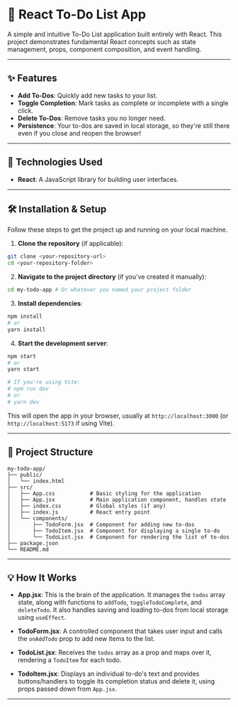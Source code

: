 # 📝 React To-Do List App

A simple and intuitive To-Do List application built entirely with React. This project demonstrates fundamental React concepts such as state management, props, component composition, and event handling.

---

## ✨ Features

- **Add To-Dos**: Quickly add new tasks to your list.
- **Toggle Completion**: Mark tasks as complete or incomplete with a single click.
- **Delete To-Dos**: Remove tasks you no longer need.
- **Persistence**: Your to-dos are saved in local storage, so they're still there even if you close and reopen the browser!

---

## 🚀 Technologies Used

- **React**: A JavaScript library for building user interfaces.

---

## 🛠️ Installation & Setup

Follow these steps to get the project up and running on your local machine.

1. **Clone the repository** (if applicable):

```bash
git clone <your-repository-url>
cd <your-repository-folder>
```

2. **Navigate to the project directory** (if you've created it manually):

```bash
cd my-todo-app # Or whatever you named your project folder
```

3. **Install dependencies**:

```bash
npm install
# or
yarn install
```

4. **Start the development server**:

```bash
npm start
# or
yarn start

# If you're using Vite:
# npm run dev
# or
# yarn dev
```

This will open the app in your browser, usually at `http://localhost:3000` (or `http://localhost:5173` if using Vite).

---

## 📁 Project Structure

```
my-todo-app/
├── public/
│   └── index.html
├── src/
│   ├── App.css           # Basic styling for the application
│   ├── App.jsx           # Main application component, handles state
│   ├── index.css         # Global styles (if any)
│   ├── index.js          # React entry point
│   └── components/
│       ├── TodoForm.jsx  # Component for adding new to-dos
│       ├── TodoItem.jsx  # Component for displaying a single to-do
│       └── TodoList.jsx  # Component for rendering the list of to-dos
├── package.json
└── README.md
```

---

## 💡 How It Works

- **App.jsx**: This is the brain of the application. It manages the `todos` array state, along with functions to `addTodo`, `toggleTodoComplete`, and `deleteTodo`. It also handles saving and loading to-dos from local storage using `useEffect`.

- **TodoForm.jsx**: A controlled component that takes user input and calls the `onAddTodo` prop to add new items to the list.

- **TodoList.jsx**: Receives the `todos` array as a prop and maps over it, rendering a `TodoItem` for each todo.

- **TodoItem.jsx**: Displays an individual to-do's text and provides buttons/handlers to toggle its completion status and delete it, using props passed down from `App.jsx`.

---
